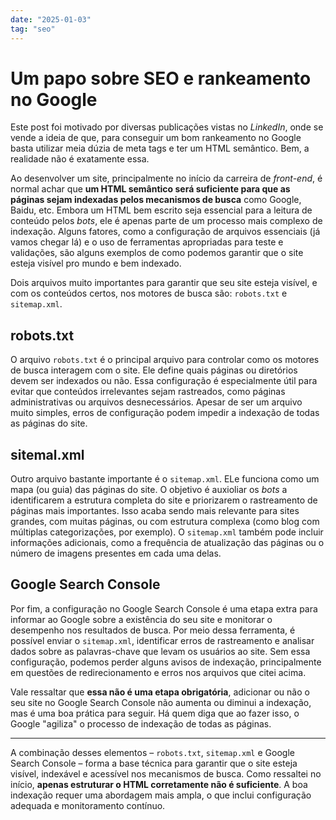 ```yaml
---
date: "2025-01-03"
tag: "seo"
---
```


<!--more-->

# Um papo sobre SEO e rankeamento no Google

Este post foi motivado por diversas publicações vistas no _LinkedIn_, onde se vende a ideia de que, para conseguir um bom rankeamento no Google basta utilizar meia dúzia de meta tags e ter um HTML semântico. Bem, a realidade não é exatamente essa.

Ao desenvolver um site, principalmente no início da carreira de _front-end_, é normal achar que **um HTML semântico será suficiente para que as páginas sejam indexadas pelos mecanismos de busca** como Google, Baidu, etc. Embora um HTML bem escrito seja essencial para a leitura de conteúdo pelos _bots_, ele é apenas parte de um processo mais complexo de indexação. Alguns fatores, como a configuração de arquivos essenciais (já vamos chegar lá) e o uso de ferramentas apropriadas para teste e validações, são alguns exemplos de como podemos garantir que o site esteja visível pro mundo e bem indexado.

Dois arquivos muito importantes para garantir que seu site esteja visível, e com os conteúdos certos, nos motores de busca são: `robots.txt` e `sitemap.xml`.

## robots.txt

O arquivo `robots.txt` é o principal arquivo para controlar como os motores de busca interagem com o site. Ele define quais páginas ou diretórios devem ser indexados ou não. Essa configuração é especialmente útil para evitar que conteúdos irrelevantes sejam rastreados, como páginas administrativas ou arquivos desnecessários. Apesar de ser um arquivo muito simples, erros de configuração podem impedir a indexação de todas as páginas do site.

## sitemal.xml

Outro arquivo bastante importante é o `sitemap.xml`. ELe funciona como um mapa (ou guia) das páginas do site. O objetivo é auxioliar os _bots_ a identificarem a estrutura completa do site e priorizarem o rastreamento de páginas mais importantes. Isso acaba sendo mais relevante para sites grandes, com muitas páginas, ou com estrutura complexa (como blog com múltiplas categorizações, por exemplo). O `sitemap.xml` também pode incluir informações adicionais, como a frequência de atualização das páginas ou o número de imagens presentes em cada uma delas.

## Google Search Console

Por fim, a configuração no Google Search Console é uma etapa extra para informar ao Google sobre a existência do seu site e monitorar o desempenho nos resultados de busca. Por meio dessa ferramenta, é possível enviar o `sitemap.xml`, identificar erros de rastreamento e analisar dados sobre as palavras-chave que levam os usuários ao site. Sem essa configuração, podemos perder alguns avisos de indexação, principalmente em questões de redirecionamento e erros nos arquivos que citei acima.

Vale ressaltar que **essa não é uma etapa obrigatória**, adicionar ou não o seu site no Google Search Console não aumenta ou diminui a indexação, mas é uma boa prática para seguir. Há quem diga que ao fazer isso, o Google "agiliza" o processo de indexação de todas as páginas.

---

A combinação desses elementos – `robots.txt`, `sitemap.xml` e Google Search Console – forma a base técnica para garantir que o site esteja visível, indexável e acessível nos mecanismos de busca. Como ressaltei no início, **apenas estruturar o HTML corretamente não é suficiente**. A boa indexação requer uma abordagem mais ampla, o que inclui configuração adequada e monitoramento contínuo.
